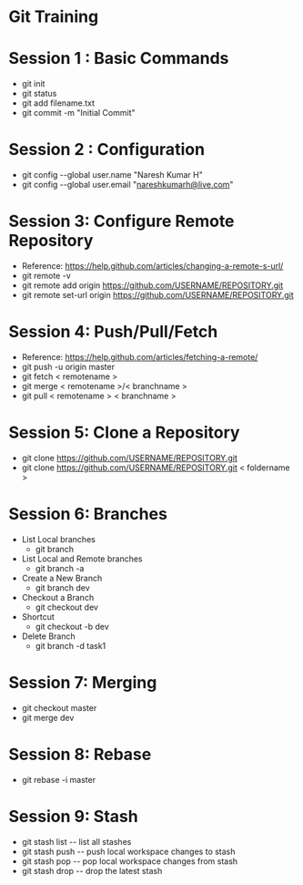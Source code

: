 # Git Training

# Session 1 : Basic Commands
* git init
* git status
* git add filename.txt
* git commit -m "Initial Commit"


# Session 2 : Configuration
* git config --global user.name "Naresh Kumar H"
* git config --global user.email "nareshkumarh@live.com"

# Session 3: Configure Remote Repository
* Reference: https://help.github.com/articles/changing-a-remote-s-url/
* git remote -v
* git remote add origin https://github.com/USERNAME/REPOSITORY.git
* git remote set-url origin https://github.com/USERNAME/REPOSITORY.git

# Session 4: Push/Pull/Fetch
* Reference: https://help.github.com/articles/fetching-a-remote/
* git push -u origin master
* git fetch < remotename > 
* git merge < remotename >/< branchname >
* git pull < remotename > < branchname >

# Session 5: Clone a Repository
* git clone https://github.com/USERNAME/REPOSITORY.git
* git clone https://github.com/USERNAME/REPOSITORY.git < foldername >

# Session 6: Branches
*  List Local branches
    * git branch
*  List Local and Remote branches
    * git branch -a
*  Create a New Branch
    * git branch dev
*  Checkout a Branch
    * git checkout dev
* Shortcut
    * git checkout -b dev
* Delete Branch
    * git branch -d task1
    
 # Session 7: Merging
 * git checkout master
 * git merge dev
 
 # Session 8: Rebase
 * git rebase -i master
 
 # Session 9: Stash
 * git stash list -- list all stashes
 * git stash push -- push local workspace changes to stash
 * git stash pop -- pop local workspace changes from stash
 * git stash drop -- drop the latest stash
 
 


